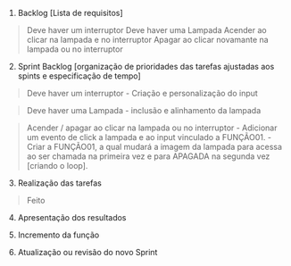 1. Backlog [Lista de requisitos]

> Deve haver um interruptor
> Deve haver uma Lampada
> Acender ao clicar na lampada e no interruptor
> Apagar ao clicar novamante na lampada ou no interruptor


2. Sprint Backlog [organização de prioridades das tarefas ajustadas aos spints e especificação de tempo]

> Deve haver um interruptor
    - Criação e personalização do input

> Deve haver uma Lampada
    - inclusão e alinhamento da lampada

> Acender / apagar ao clicar na lampada ou no interruptor
    - Adicionar um evento de click a lampada e ao input vinculado a FUNÇÃO01.
    - Criar a FUNÇÃO01, a qual mudará a imagem da lampada para acessa ao ser chamada na primeira vez e para APAGADA na segunda vez [criando o loop].


3. Realização das tarefas
> Feito

4. Apresentação dos resultados 


5.  Incremento da função


6. Atualização ou revisão do novo Sprint